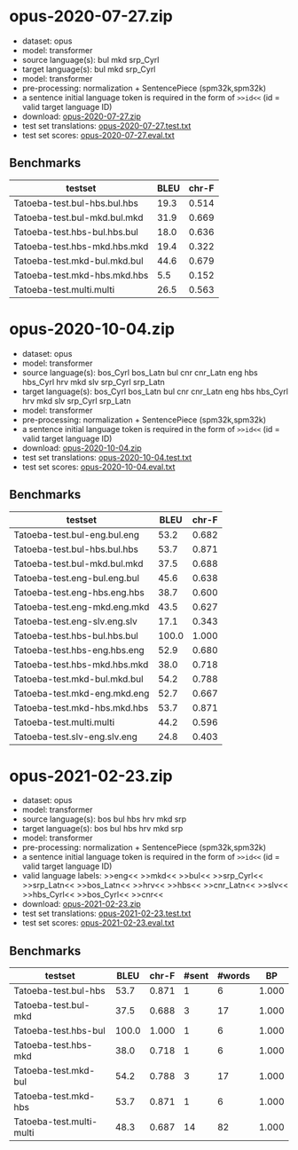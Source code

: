 # opus-2020-07-27.zip

* dataset: opus
* model: transformer
* source language(s): bul mkd srp_Cyrl
* target language(s): bul mkd srp_Cyrl
* model: transformer
* pre-processing: normalization + SentencePiece (spm32k,spm32k)
* a sentence initial language token is required in the form of `>>id<<` (id = valid target language ID)
* download: [opus-2020-07-27.zip](https://object.pouta.csc.fi/Tatoeba-MT-models/zls-zls/opus-2020-07-27.zip)
* test set translations: [opus-2020-07-27.test.txt](https://object.pouta.csc.fi/Tatoeba-MT-models/zls-zls/opus-2020-07-27.test.txt)
* test set scores: [opus-2020-07-27.eval.txt](https://object.pouta.csc.fi/Tatoeba-MT-models/zls-zls/opus-2020-07-27.eval.txt)

## Benchmarks

| testset               | BLEU  | chr-F |
|-----------------------|-------|-------|
| Tatoeba-test.bul-hbs.bul.hbs 	| 19.3 	| 0.514 |
| Tatoeba-test.bul-mkd.bul.mkd 	| 31.9 	| 0.669 |
| Tatoeba-test.hbs-bul.hbs.bul 	| 18.0 	| 0.636 |
| Tatoeba-test.hbs-mkd.hbs.mkd 	| 19.4 	| 0.322 |
| Tatoeba-test.mkd-bul.mkd.bul 	| 44.6 	| 0.679 |
| Tatoeba-test.mkd-hbs.mkd.hbs 	| 5.5 	| 0.152 |
| Tatoeba-test.multi.multi 	| 26.5 	| 0.563 |





# opus-2020-10-04.zip

* dataset: opus
* model: transformer
* source language(s): bos_Cyrl bos_Latn bul cnr cnr_Latn eng hbs hbs_Cyrl hrv mkd slv srp_Cyrl srp_Latn
* target language(s): bos_Cyrl bos_Latn bul cnr cnr_Latn eng hbs hbs_Cyrl hrv mkd slv srp_Cyrl srp_Latn
* model: transformer
* pre-processing: normalization + SentencePiece (spm32k,spm32k)
* a sentence initial language token is required in the form of `>>id<<` (id = valid target language ID)
* download: [opus-2020-10-04.zip](https://object.pouta.csc.fi/Tatoeba-MT-models/zls-zls/opus-2020-10-04.zip)
* test set translations: [opus-2020-10-04.test.txt](https://object.pouta.csc.fi/Tatoeba-MT-models/zls-zls/opus-2020-10-04.test.txt)
* test set scores: [opus-2020-10-04.eval.txt](https://object.pouta.csc.fi/Tatoeba-MT-models/zls-zls/opus-2020-10-04.eval.txt)

## Benchmarks

| testset               | BLEU  | chr-F |
|-----------------------|-------|-------|
| Tatoeba-test.bul-eng.bul.eng 	| 53.2 	| 0.682 |
| Tatoeba-test.bul-hbs.bul.hbs 	| 53.7 	| 0.871 |
| Tatoeba-test.bul-mkd.bul.mkd 	| 37.5 	| 0.688 |
| Tatoeba-test.eng-bul.eng.bul 	| 45.6 	| 0.638 |
| Tatoeba-test.eng-hbs.eng.hbs 	| 38.7 	| 0.600 |
| Tatoeba-test.eng-mkd.eng.mkd 	| 43.5 	| 0.627 |
| Tatoeba-test.eng-slv.eng.slv 	| 17.1 	| 0.343 |
| Tatoeba-test.hbs-bul.hbs.bul 	| 100.0 	| 1.000 |
| Tatoeba-test.hbs-eng.hbs.eng 	| 52.9 	| 0.680 |
| Tatoeba-test.hbs-mkd.hbs.mkd 	| 38.0 	| 0.718 |
| Tatoeba-test.mkd-bul.mkd.bul 	| 54.2 	| 0.788 |
| Tatoeba-test.mkd-eng.mkd.eng 	| 52.7 	| 0.667 |
| Tatoeba-test.mkd-hbs.mkd.hbs 	| 53.7 	| 0.871 |
| Tatoeba-test.multi.multi 	| 44.2 	| 0.596 |
| Tatoeba-test.slv-eng.slv.eng 	| 24.8 	| 0.403 |





# opus-2021-02-23.zip

* dataset: opus
* model: transformer
* source language(s): bos bul hbs hrv mkd srp
* target language(s): bos bul hbs hrv mkd srp
* model: transformer
* pre-processing: normalization + SentencePiece (spm32k,spm32k)
* a sentence initial language token is required in the form of `>>id<<` (id = valid target language ID)
* valid language labels: >>eng<< >>mkd<< >>bul<< >>srp_Cyrl<< >>srp_Latn<< >>bos_Latn<< >>hrv<< >>hbs<< >>cnr_Latn<< >>slv<< >>hbs_Cyrl<< >>bos_Cyrl<< >>cnr<<
* download: [opus-2021-02-23.zip](https://object.pouta.csc.fi/Tatoeba-MT-models/zls-zls/opus-2021-02-23.zip)
* test set translations: [opus-2021-02-23.test.txt](https://object.pouta.csc.fi/Tatoeba-MT-models/zls-zls/opus-2021-02-23.test.txt)
* test set scores: [opus-2021-02-23.eval.txt](https://object.pouta.csc.fi/Tatoeba-MT-models/zls-zls/opus-2021-02-23.eval.txt)

## Benchmarks

| testset | BLEU  | chr-F | #sent | #words | BP |
|---------|-------|-------|-------|--------|----|
| Tatoeba-test.bul-hbs 	| 53.7 	| 0.871 	| 1 	| 6 	| 1.000 |
| Tatoeba-test.bul-mkd 	| 37.5 	| 0.688 	| 3 	| 17 	| 1.000 |
| Tatoeba-test.hbs-bul 	| 100.0 	| 1.000 	| 1 	| 6 	| 1.000 |
| Tatoeba-test.hbs-mkd 	| 38.0 	| 0.718 	| 1 	| 6 	| 1.000 |
| Tatoeba-test.mkd-bul 	| 54.2 	| 0.788 	| 3 	| 17 	| 1.000 |
| Tatoeba-test.mkd-hbs 	| 53.7 	| 0.871 	| 1 	| 6 	| 1.000 |
| Tatoeba-test.multi-multi 	| 48.3 	| 0.687 	| 14 	| 82 	| 1.000 |

